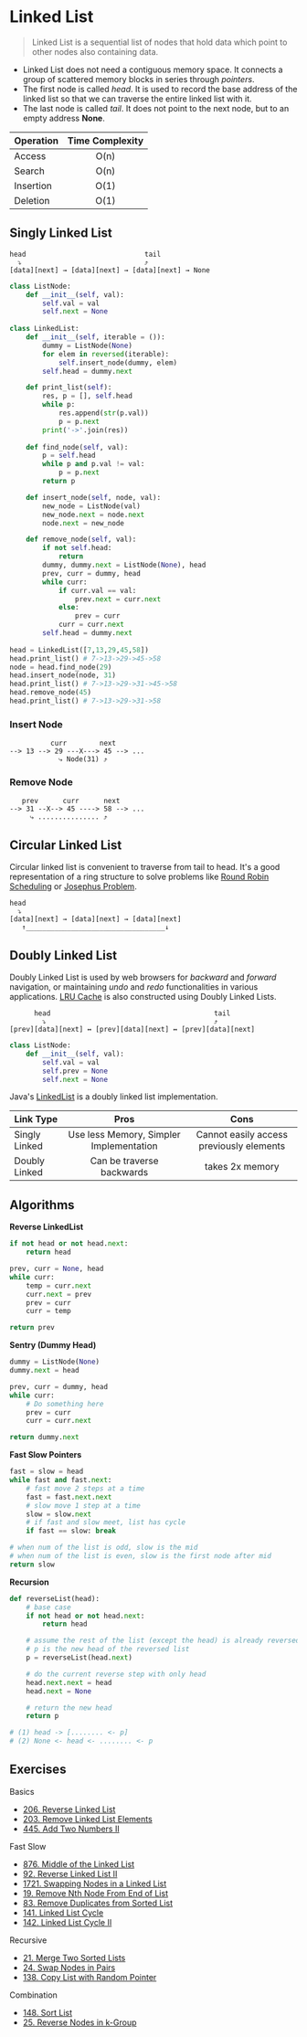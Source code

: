 # Linked List

> Linked List is a sequential list of nodes that hold data which point to other nodes also containing data.

- Linked List does not need a contiguous memory space. It connects a group of scattered memory blocks in series through _pointers_.
- The first node is called _head_. It is used to record the base address of the linked list so that we can traverse the entire linked list with it.
- The last node is called _tail_. It does not point to the next node, but to an empty address **None**.

| Operation | Time Complexity |
|-----------|:---------------:|
| Access    |      O(n)       |
| Search    |      O(n)       |
| Insertion |      O(1)       |
| Deletion  |      O(1)       |

## Singly Linked List

```
head                             tail
  ⤵                              ⤴
[data][next] → [data][next] → [data][next] → None
```

```py
class ListNode:
    def __init__(self, val):
        self.val = val
        self.next = None
        
class LinkedList:
    def __init__(self, iterable = ()):
        dummy = ListNode(None)
        for elem in reversed(iterable):
            self.insert_node(dummy, elem)
        self.head = dummy.next

    def print_list(self):
        res, p = [], self.head
        while p:
            res.append(str(p.val))
            p = p.next
        print('->'.join(res))
        
    def find_node(self, val):
        p = self.head
        while p and p.val != val:
            p = p.next
        return p

    def insert_node(self, node, val):
        new_node = ListNode(val)
        new_node.next = node.next
        node.next = new_node

    def remove_node(self, val):
        if not self.head:
            return
        dummy, dummy.next = ListNode(None), head
        prev, curr = dummy, head
        while curr:
            if curr.val == val:
                prev.next = curr.next
            else:
                prev = curr
            curr = curr.next
        self.head = dummy.next
    
head = LinkedList([7,13,29,45,58])
head.print_list() # 7->13->29->45->58
node = head.find_node(29)
head.insert_node(node, 31)
head.print_list() # 7->13->29->31->45->58
head.remove_node(45)
head.print_list() # 7->13->29->31->58
```

### Insert Node
```
          curr        next
--> 13 --> 29 ---X---> 45 --> ...
            ⤷ Node(31) ⤴
```

### Remove Node
```
   prev      curr      next
--> 31 --X--> 45 ----> 58 --> ...
     ⤷ ............... ⤴
```

## Circular Linked List

Circular linked list is convenient to traverse from tail to head. It's a good representation of a ring structure to solve problems like [Round Robin Scheduling](https://en.wikipedia.org/wiki/Round-robin_scheduling) or [Josephus Problem](https://www.prepbytes.com/blog/linked-list/josephus-circle-using-circular-linked-list/).

```
head
  ⤵
[data][next] → [data][next] → [data][next]
   ↑__________________________________↓

```

## Doubly Linked List

Doubly Linked List is used by web browsers for _backward_ and _forward_ navigation, or maintaining _undo_ and _redo_ functionalities in various applications. [LRU Cache](https://www.geeksforgeeks.org/lru-cache-implementation-using-double-linked-lists/) is also constructed using Doubly Linked Lists.

```
      head                                        tail
        ⤵                                         ⤴
[prev][data][next] ↔ [prev][data][next] ↔ [prev][data][next]
```

```py
class ListNode:
    def __init__(self, val):
        self.val = val
        self.prev = None
        self.next = None
```

Java's [LinkedList](https://github.com/openjdk/jdk/blob/master/src/java.base/share/classes/java/util/LinkedList.java) is a doubly linked list implementation.

| Link Type     |                  Pros                   |                   Cons                   |
|---------------|:---------------------------------------:|:----------------------------------------:|
| Singly Linked | Use less Memory, Simpler Implementation | Cannot easily access previously elements |
| Doubly Linked |        Can be traverse backwards        |             takes 2x memory              |

## Algorithms

**Reverse LinkedList**
```py
if not head or not head.next:
    return head

prev, curr = None, head
while curr:
    temp = curr.next
    curr.next = prev
    prev = curr
    curr = temp

return prev
```

**Sentry (Dummy Head)**
```py
dummy = ListNode(None)
dummy.next = head

prev, curr = dummy, head
while curr:
    # Do something here
    prev = curr
    curr = curr.next

return dummy.next
```

**Fast Slow Pointers**
```py
fast = slow = head
while fast and fast.next:
    # fast move 2 steps at a time
    fast = fast.next.next
    # slow move 1 step at a time
    slow = slow.next
    # if fast and slow meet, list has cycle
    if fast == slow: break

# when num of the list is odd, slow is the mid
# when num of the list is even, slow is the first node after mid
return slow
```

**Recursion**
```py
def reverseList(head):
    # base case
    if not head or not head.next:
        return head

    # assume the rest of the list (except the head) is already reversed
    # p is the new head of the reversed list
    p = reverseList(head.next)

    # do the current reverse step with only head
    head.next.next = head
    head.next = None

    # return the new head
    return p

# (1) head -> [........ <- p]
# (2) None <- head <- ........ <- p
```

## Exercises

Basics
- [206. Reverse Linked List](https://leetcode.com/problems/reverse-linked-list/)
- [203. Remove Linked List Elements](https://leetcode.com/problems/remove-linked-list-elements/)
- [445. Add Two Numbers II](https://leetcode.com/problems/add-two-numbers-ii/)

Fast Slow
- [876. Middle of the Linked List](https://leetcode.com/problems/middle-of-the-linked-list/)
- [92. Reverse Linked List II](https://leetcode.com/problems/reverse-linked-list-ii/)
- [1721. Swapping Nodes in a Linked List](https://leetcode.com/problems/swapping-nodes-in-a-linked-list/)
- [19. Remove Nth Node From End of List](https://leetcode.com/problems/remove-nth-node-from-end-of-list/)
- [83. Remove Duplicates from Sorted List](https://leetcode.com/problems/remove-duplicates-from-sorted-list/)
- [141. Linked List Cycle](https://leetcode.com/problems/linked-list-cycle/)
- [142. Linked List Cycle II](https://leetcode.com/problems/linked-list-cycle-ii/)

Recursive
- [21. Merge Two Sorted Lists](https://leetcode.com/problems/merge-two-sorted-lists/)
- [24. Swap Nodes in Pairs](https://leetcode.com/problems/swap-nodes-in-pairs/)
- [138. Copy List with Random Pointer](https://leetcode.com/problems/copy-list-with-random-pointer/)

Combination
- [148. Sort List](https://leetcode.com/problems/sort-list/)
- [25. Reverse Nodes in k-Group](https://leetcode.com/problems/reverse-nodes-in-k-group/)
